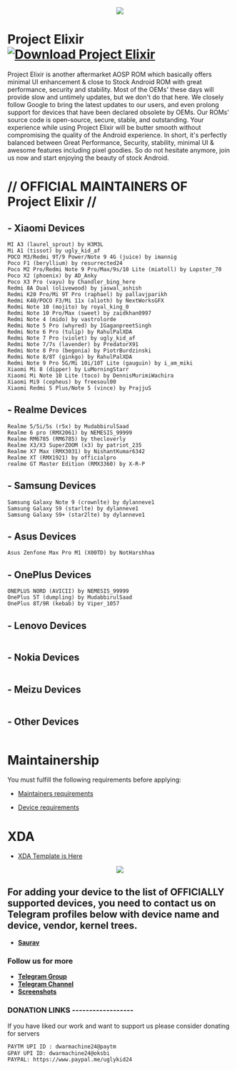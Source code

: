 <p align="center">
  <img src="https://i.imgur.com/snHlKrS.jpg" />
</p>


# Project Elixir [![Download Project Elixir](https://img.shields.io/sourceforge/dt/project-elixir.svg)](https://sourceforge.net/projects/project-elixir/files/twelve/)

Project Elixir is another aftermarket AOSP ROM which basically offers minimal UI enhancement & close to Stock Android ROM with great performance, security and stability. Most of the OEMs' these days will provide slow and untimely updates, but we don't do that here. We closely follow Google to bring the latest updates to our users, and even prolong support for devices that have been declared obsolete by OEMs. Our ROMs' source code is open-source, secure, stable, and outstanding. Your experience while using Project Elixir will be butter smooth without compromising the quality of the Android experience. In short, it's perfectly balanced between Great Performance, Security, stability, minimal UI & awesome features including pixel goodies. So do not hesitate anymore, join us now and start enjoying the beauty of stock Android. 

# // OFFICIAL MAINTAINERS OF Project Elixir //
<!--START_SECTION:devices-->
## - Xiaomi Devices
```
MI A3 (laurel_sprout) by H3M3L
Mi A1 (tissot) by ugly_kid_af
POCO M3/Redmi 9T/9 Power/Note 9 4G (juice) by imannig
Poco F1 (beryllium) by resurrected24
Poco M2 Pro/Redmi Note 9 Pro/Max/9s/10 Lite (miatoll) by Lopster_70
Poco X2 (phoenix) by AD_Anky
Poco X3 Pro (vayu) by Chandler_bing_here
Redmi 8A Dual (olivewood) by jaswal_ashish
Redmi K20 Pro/Mi 9T Pro (raphael) by pallavjparikh
Redmi K40/POCO F3/Mi 11x (alioth) by NextWorksGFX
Redmi Note 10 (mojito) by royal_king_0
Redmi Note 10 Pro/Max (sweet) by zaidkhan0997
Redmi Note 4 (mido) by vastrolorde
Redmi Note 5 Pro (whyred) by IGaganpreetSingh
Redmi Note 6 Pro (tulip) by RahulPalXDA
Redmi Note 7 Pro (violet) by ugly_kid_af
Redmi Note 7/7s (lavender) by PredatorX91
Redmi Note 8 Pro (begonia) by PiotrBurdzinski
Redmi Note 8/8T (ginkgo) by RahulPalXDA
Redmi Note 9 Pro 5G/Mi 10i/10T Lite (gauguin) by i_am_miki
Xiaomi Mi 8 (dipper) by LuMorningStarr
Xiaomi Mi Note 10 Lite (toco) by DennisMurimiWachira
Xiaomi Mi9 (cepheus) by freesoul00
Xiaomi Redmi 5 Plus/Note 5 (vince) by PrajjuS
```

## - Realme Devices
```
Realme 5/5i/5s (r5x) by MudabbirulSaad
Realme 6 pro (RMX2061) by NEMESIS_99999
Realme RM6785 (RM6785) by thecloverly
Realme X3/X3 SuperZOOM (x3) by patriot_235
Realme X7 Max (RMX3031) by NishantKumar6342
Realme XT (RMX1921) by officialpro
realme GT Master Edition (RMX3360) by X-R-P
```

## - Samsung Devices
```
Samsung Galaxy Note 9 (crownlte) by dylanneve1
Samsung Galaxy S9 (starlte) by dylanneve1
Samsung Galaxy S9+ (star2lte) by dylanneve1
```

## - Asus Devices
```
Asus Zenfone Max Pro M1 (X00TD) by NotHarshhaa
```

## - OnePlus Devices
```
ONEPLUS NORD (AVICII) by NEMESIS_99999
OnePlus 5T (dumpling) by MudabbirulSaad
OnePlus 8T/9R (kebab) by Viper_1057
```

## - Lenovo Devices
```
```

## - Nokia Devices
```
```

## - Meizu Devices
```
```

## - Other Devices
```
```
<!--END_SECTION:devices-->

# Maintainership 

You must fulfill the following requirements before applying:

- [Maintainers requirements](https://github.com/Project-Elixir/docs/blob/master/maintainers_requirements.md)

- [Device requirements](https://github.com/Project-Elixir/docs/blob/master/device_requirements.md)

# XDA 

- [XDA Template is Here](https://github.com/Project-Elixir/docs/blob/master/xda_template.txt)


<p align="center">
  <img src="https://i.imgur.com/vDVCAR5.jpg" />
</p>


## For adding your device to the list of OFFICIALLY supported devices, you need to contact us on Telegram profiles below with device name and device, vendor, kernel trees.

* [**Saurav**](https://t.me/ugly_kid_af) 

### Follow  us for more
 * [**Telegram Group**](https://t.me/Elixir_Discussion)
 * [**Telegram Channel**](https://t.me/Elixir_Updates)
 * [**Screenshots**](https://t.me/Elixir_ss)

### DONATION LINKS ------------------

If you have liked our work and want to support us please consider donating for servers

```bash
PAYTM UPI ID : dwarmachine24@paytm
GPAY UPI ID: dwarmachine24@oksbi
PAYPAL: https://www.paypal.me/uglykid24
```

